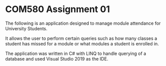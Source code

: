 # COM580 Assignment 01
The following is an application designed to manage module attendance for University Students.

It allows the user to perform certain queries such as how many classes a student has missed for a module or what modules a student is enrolled in.

The application was written in C# with LINQ to handle querying of a database and used Visual Studio 2019 as the IDE.
